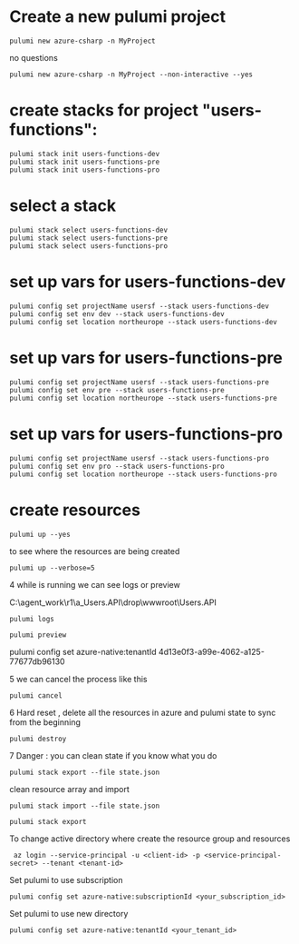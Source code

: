 # Create a new pulumi project
```
pulumi new azure-csharp -n MyProject
```
no questions
```
pulumi new azure-csharp -n MyProject --non-interactive --yes
```

# create stacks for project "users-functions":
```
pulumi stack init users-functions-dev
pulumi stack init users-functions-pre
pulumi stack init users-functions-pro
```

# select a stack
```
pulumi stack select users-functions-dev
pulumi stack select users-functions-pre
pulumi stack select users-functions-pro
```

# set up vars for users-functions-dev
```
pulumi config set projectName usersf --stack users-functions-dev
pulumi config set env dev --stack users-functions-dev
pulumi config set location northeurope --stack users-functions-dev
```

# set up vars for users-functions-pre
```
pulumi config set projectName usersf --stack users-functions-pre
pulumi config set env pre --stack users-functions-pre
pulumi config set location northeurope --stack users-functions-pre
```

# set up vars for users-functions-pro
```
pulumi config set projectName usersf --stack users-functions-pro
pulumi config set env pro --stack users-functions-pro
pulumi config set location northeurope --stack users-functions-pro
```

# create resources
```
pulumi up --yes
```

to see where the resources are being created
```
pulumi up --verbose=5
```

4 while is running we can see logs or preview

C:\agent\_work\r1\a\_Users.API\drop\wwwroot\Users.API
```
pulumi logs
```

```
pulumi preview
```

pulumi config set azure-native:tenantId 4d13e0f3-a99e-4062-a125-77677db96130

5 we can cancel the process like this

```
pulumi cancel
```

6 Hard reset , delete all the resources in azure and pulumi state to sync from the beginning

```
pulumi destroy
```

7 Danger : you can clean state if you know what you do
```
pulumi stack export --file state.json
```

clean resource array  and import

```
pulumi stack import --file state.json
```

```
pulumi stack export
```

To change active directory where create the resource group and resources
```
 az login --service-principal -u <client-id> -p <service-principal-secret> --tenant <tenant-id>
```

Set pulumi to use subscription
```
pulumi config set azure-native:subscriptionId <your_subscription_id>
```

Set pulumi to use new directory
```
pulumi config set azure-native:tenantId <your_tenant_id>
```


